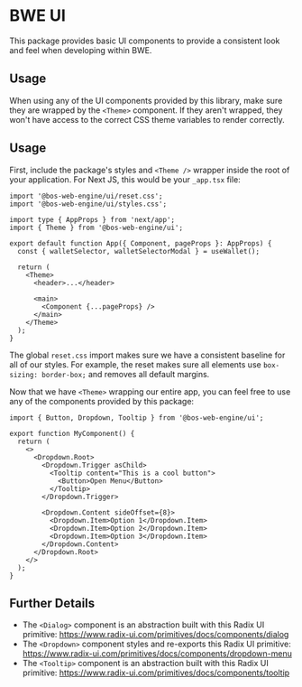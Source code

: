 # BWE UI

This package provides basic UI components to provide a consistent look and feel when developing within BWE.

## Usage

When using any of the UI components provided by this library, make sure they are wrapped by the `<Theme>` component. If they aren't wrapped, they won't have access to the correct CSS theme variables to render correctly.

## Usage

First, include the package's styles and `<Theme />` wrapper inside the root of your application. For Next JS, this would be your `_app.tsx` file:

```tsx
import '@bos-web-engine/ui/reset.css';
import '@bos-web-engine/ui/styles.css';

import type { AppProps } from 'next/app';
import { Theme } from '@bos-web-engine/ui';

export default function App({ Component, pageProps }: AppProps) {
  const { walletSelector, walletSelectorModal } = useWallet();

  return (
    <Theme>
      <header>...</header>

      <main>
        <Component {...pageProps} />
      </main>
    </Theme>
  );
}
```

The global `reset.css` import makes sure we have a consistent baseline for all of our styles. For example, the reset makes sure all elements use `box-sizing: border-box;` and removes all default margins.

Now that we have `<Theme>` wrapping our entire app, you can feel free to use any of the components provided by this package:

```tsx
import { Button, Dropdown, Tooltip } from '@bos-web-engine/ui';

export function MyComponent() {
  return (
    <>
      <Dropdown.Root>
        <Dropdown.Trigger asChild>
          <Tooltip content="This is a cool button">
            <Button>Open Menu</Button>
          </Tooltip>
        </Dropdown.Trigger>

        <Dropdown.Content sideOffset={8}>
          <Dropdown.Item>Option 1</Dropdown.Item>
          <Dropdown.Item>Option 2</Dropdown.Item>
          <Dropdown.Item>Option 3</Dropdown.Item>
        </Dropdown.Content>
      </Dropdown.Root>
    </>
  );
}
```

## Further Details

- The `<Dialog>` component is an abstraction built with this Radix UI primitive: https://www.radix-ui.com/primitives/docs/components/dialog
- The `<Dropdown>` component styles and re-exports this Radix UI primitive: https://www.radix-ui.com/primitives/docs/components/dropdown-menu
- The `<Tooltip>` component is an abstraction built with this Radix UI primitive: https://www.radix-ui.com/primitives/docs/components/tooltip